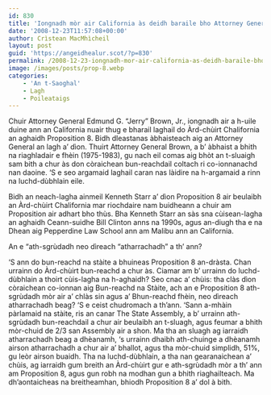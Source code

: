 ```yaml
---
id: 830
title: 'Iongnadh mòr air California às deidh baraile bho Attorney General'
date: '2008-12-23T11:57:08+00:00'
author: Crìstean MacMhìcheil
layout: post
guid: 'https://angeidhealur.scot/?p=830'
permalink: /2008-12-23-iongnadh-mor-air-california-as-deidh-baraile-bho-attorney-general/
image: /images/posts/prop-8.webp
categories:
    - 'An t-Saoghal'
    - Lagh
    - Poileataigs
---
```


Chuir Attorney General Edmund G. “Jerry” Brown, Jr., iongnadh air a h-uile duine ann an California nuair thug e bharail laghail do Àrd-chùirt Chalifornia an aghaidh Proposition 8. Bidh dleastanas àbhaisteach aig an Attorney General an lagh a’ dìon. Thuirt Attorney General Brown, a b’ àbhaist a bhith na riaghladair e fhèin (1975-1983), gu nach eil comas aig bhòt an t-sluaigh sam bith a chur às don còraichean bun-reachdail coltach ri co-ionnanachd nan daoine. ‘S e seo argamaid laghail caran nas làidire na h-argamaid a rinn na luchd-dùbhlain eile.

Bidh an neach-lagha ainmeil Kenneth Starr a’ dìon Proposition 8 air beulaibh an Àrd-chùirt Chalifornia mar riochdaire nam buidheann a chuir am Proposition air adhart bho thùs. Bha Kenneth Starr an sàs sna cùisean-lagha an aghaidh Ceann-suidhe Bill Clinton anns na 1990s, agus an-diugh tha e na Dhean aig Pepperdine Law School ann am Malibu ann an California.

An e “ath-sgrùdadh neo dìreach “atharrachadh” a th’ ann?

‘S ann do bun-reachd na stàite a bhuineas Proposition 8 an-dràsta. Chan urrainn do Àrd-chùirt bun-reachd a chur às. Ciamar am b’ urrainn do luchd-dùbhlain a thoirt cùis-lagha na h-aghaidh? Seo cnac a’ chùis: tha clàs dìon còraichean co-ionnan aig Bun-reachd na Stàite, ach an e Proposition 8 ath-sgrùdadh mòr air a’ chlàs sin agus a’ Bhun-reachd fhèin, neo dìreach atharrachadh beag? ‘S e ceist chudromach a th’ann. ‘Sann a-mhàin pàrlamaid na stàite, ris an canar The State Assembly, a b’ urrainn ath-sgrùdadh bun-reachdail a chur air beulaibh an t-sluagh, agus feumar a bhith mòr-chuid de 2/3 san Assembly air a shon. Ma tha an sluagh ag iarraidh atharrachadh beag a dhèanamh, ‘s urrainn dhaibh ath-chuinge a dhèanamh airson atharrachadh a chur air a’ bhallot, agus tha mòr-chuid simplidh, 51%, gu leòr airson buaidh. Tha na luchd-dùbhlain, a tha nan gearanaichean a’ chùis, ag iarraidh gum breith an Àrd-chùirt gur e ath-sgrùdadh mòr a th’ ann am Proposition 8, agus gun robh na modhan gun a bhith riaghailteach. Ma dh’aontaicheas na breitheamhan, bhiodh Proposition 8 a’ dol à bith.
